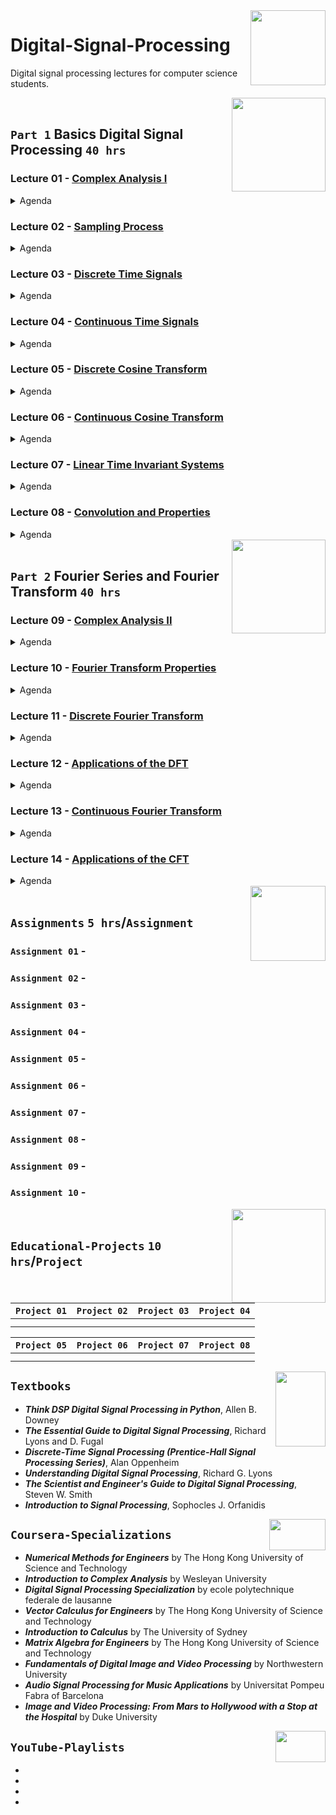 <img align="right" width="120" height="120" src="https://github.com/cs-MohamedAyman/Computer-Science-Textbooks/blob/master/logos/digital-signal-processing.jpg">

# Digital-Signal-Processing
Digital signal processing lectures for computer science students.

<img align="right" width="150" height="150" src="https://github.com/cs-MohamedAyman/Computer-Science-Textbooks/blob/master/logos/practice1.jpg">
<br>

## `Part 1` Basics Digital Signal Processing `40 hrs` 

### Lecture 01 - [Complex Analysis I]()
<details>
  <summary>Agenda</summary><br>

  - 
  - 
  - 
  - 
  - 
</details>

### Lecture 02 - [Sampling Process]()
<details>
  <summary>Agenda</summary><br>

  - 
  - 
  - 
  - 
  - 
</details>

### Lecture 03 - [Discrete Time Signals]()
<details>
  <summary>Agenda</summary><br>

  - 
  - 
  - 
  - 
  - 
</details>

### Lecture 04 - [Continuous Time Signals]()
<details>
  <summary>Agenda</summary><br>

  - 
  - 
  - 
  - 
  - 
</details>

### Lecture 05 - [Discrete Cosine Transform]()
<details>
  <summary>Agenda</summary><br>

  - 
  - 
  - 
  - 
  - 
</details>

### Lecture 06 - [Continuous Cosine Transform]()
<details>
  <summary>Agenda</summary><br>

  - 
  - 
  - 
  - 
  - 
</details>

### Lecture 07 - [Linear Time Invariant Systems]()
<details>
  <summary>Agenda</summary><br>

  - 
  - 
  - 
  - 
  - 
</details>

### Lecture 08 - [Convolution and Properties]()
<details>
  <summary>Agenda</summary><br>

  - 
  - 
  - 
  - 
  - 
</details>

<img align="right" width="150" height="150" src="https://github.com/cs-MohamedAyman/Computer-Science-Textbooks/blob/master/logos/practice1.jpg">
<br>

## `Part 2` Fourier Series and Fourier Transform `40 hrs` 

### Lecture 09 - [Complex Analysis II]()
<details>
  <summary>Agenda</summary><br>

  - 
  - 
  - 
  - 
  - 
</details>

### Lecture 10 - [Fourier Transform Properties]()
<details>
  <summary>Agenda</summary><br>

  - 
  - 
  - 
  - 
  - 
</details>

### Lecture 11 - [Discrete Fourier Transform]()
<details>
  <summary>Agenda</summary><br>

  - 
  - 
  - 
  - 
  - 
</details>

### Lecture 12 - [Applications of the DFT]()
<details>
  <summary>Agenda</summary><br>

  - 
  - 
  - 
  - 
  - 
</details>

### Lecture 13 - [Continuous Fourier Transform]()
<details>
  <summary>Agenda</summary><br>

  - 
  - 
  - 
  - 
  - 
</details>

### Lecture 14 - [Applications of the CFT]()
<details>
  <summary>Agenda</summary><br>

  - 
  - 
  - 
  - 
  - 
</details>

<img align="right" width="120" height="120" src="https://github.com/cs-MohamedAyman/Computer-Science-Textbooks/blob/master/logos/practice2.jpg">
<br>

## `Assignments` `5 hrs`/`Assignment`

### `Assignment 01` - 
### `Assignment 02` - 
### `Assignment 03` - 
### `Assignment 04` - 
### `Assignment 05` - 
### `Assignment 06` - 
### `Assignment 07` - 
### `Assignment 08` - 
### `Assignment 09` - 
### `Assignment 10` - 

<img align="right" width="150" height="150" src="https://github.com/cs-MohamedAyman/Computer-Science-Textbooks/blob/master/logos/educational-projects.jpg">
<br>

## `Educational-Projects` `10 hrs`/`Project`

|`Project 01` | `Project 02` | `Project 03` | `Project 04` |
|:----:|:----:|:----:|:----:|
| | | | |
| | | | |

|`Project 05` | `Project 06` | `Project 07` | `Project 08` |
|:----:|:----:|:----:|:----:|
| | | | |
| | | | |

<img align="right" width="80" height="120" src="https://github.com/cs-MohamedAyman/Computer-Science-Textbooks/blob/master/logos/textbooks.jpg">

## `Textbooks`

* ***Think DSP Digital Signal Processing in Python***, Allen B. Downey
* ***The Essential Guide to Digital Signal Processing***, Richard Lyons and D. Fugal
* ***Discrete-Time Signal Processing (Prentice-Hall Signal Processing Series)***, Alan Oppenheim
* ***Understanding Digital Signal Processing***, Richard G. Lyons
* ***The Scientist and Engineer's Guide to Digital Signal Processing***, Steven W. Smith
* ***Introduction to Signal Processing***, Sophocles J. Orfanidis

<img align="right" width="90" height="50" src="https://github.com/cs-MohamedAyman/Coursera-Specializations/blob/master/organizations-logos/coursera.jpg">

## `Coursera-Specializations`

* ***Numerical Methods for Engineers*** by The Hong Kong University of Science and Technology
* ***Introduction to Complex Analysis*** by Wesleyan University
* ***Digital Signal Processing Specialization*** by ecole polytechnique federale de lausanne
* ***Vector Calculus for Engineers*** by The Hong Kong University of Science and Technology
* ***Introduction to Calculus*** by The University of Sydney
* ***Matrix Algebra for Engineers*** by The Hong Kong University of Science and Technology
* ***Fundamentals of Digital Image and Video Processing*** by Northwestern University
* ***Audio Signal Processing for Music Applications*** by Universitat Pompeu Fabra of Barcelona
* ***Image and Video Processing: From Mars to Hollywood with a Stop at the Hospital*** by Duke University

<img align="right" width="80" height="50" src="https://github.com/cs-MohamedAyman/YouTube-Playlists/blob/master/organizations-logos/youtube.jpg">

## `YouTube-Playlists`

* 
* 
* 
*
